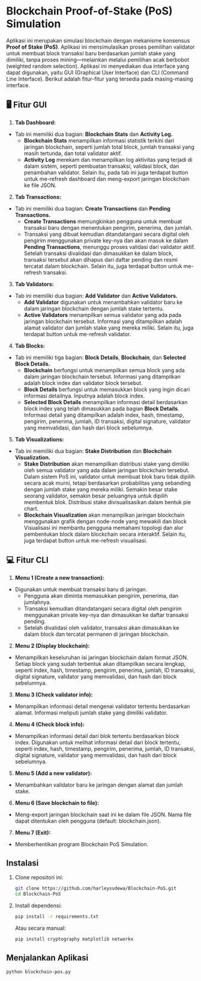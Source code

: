 # Blockchain Proof-of-Stake (PoS) Simulation

Aplikasi ini merupakan simulasi blockchain dengan mekanisme konsensus **Proof of Stake (PoS)**. Aplikasi ini mensimulasikan proses pemilihan validator untuk membuat block transaksi baru berdasarkan jumlah stake yang dimiliki, tanpa proses mining—melainkan melalui pemilihan acak berbobot (weighted random selection). Aplikasi ini menyediakan dua interface yang dapat digunakan, yaitu GUI (Graphical User Interface) dan CLI (Command Line Interface). Berikut adalah fitur-fitur yang tersedia pada masing-masing interface.

## 🖥️ Fitur GUI

1.	**Tab Dashboard:**
- Tab ini memiliki dua bagian: **Blockchain Stats** dan **Activity Log.**
	- **Blockchain Stats** menampilkan informasi statistik terkini dari jaringan blockchain, seperti jumlah total block, jumlah transaksi yang masih tertunda, dan total validator aktif.
	- **Activity Log** merekam dan menampilkan log aktivitas yang terjadi di dalam sistem, seperti pembuatan transaksi, validasi block, dan penambahan validator. Selain itu, pada tab ini juga terdapat button untuk me-refresh dashboard dan meng-export jaringan blockchain ke file JSON.

2.	**Tab Transactions:**
- Tab ini memiliki dua bagian: **Create Transactions** dan **Pending Transactions.**
	- **Create Transactions** memungkinkan pengguna untuk membuat transaksi baru dengan menentukan pengirim, penerima, dan jumlah.
	- Transaksi yang dibuat kemudian ditandatangani secara digital oleh pengirim menggunakan private key-nya dan akan masuk ke dalam **Pending Transactions**, menunggu proses validasi dari validator aktif. Setelah transaksi divalidasi dan dimasukkan ke dalam block, transaksi tersebut akan dihapus dari daftar pending dan resmi tercatat dalam blockchain. Selain itu, juga terdapat button untuk me-refresh transaksi.
    
3.	**Tab Validators:**
- Tab ini memiliki dua bagian: **Add Validator** dan **Active Validators.**
	- **Add Validator** digunakan untuk menambahkan validator baru ke dalam jaringan blockchain dengan jumlah stake tertentu.
    - **Active Validators** menampilkan semua validator yang ada pada jaringan blockchain tersebut. Informasi yang ditampilkan adalah alamat validator dan jumlah stake yang mereka miliki. Selain itu, juga terdapat button untuk me-refresh validator.

4.	**Tab Blocks:**
- Tab ini memiliki tiga bagian: **Block Details**, **Blockchain**, dan **Selected Block Details.**
    - **Blockchain** berfungsi untuk menampilkan semua block yang ada dalam jaringan blockchain tersebut. Informasi yang ditampilkan adalah block index dan validator block tersebut.
    - **Block Details** berfungsi untuk memasukkan block yang ingin dicari informasi detailnya. Inputnya adalah block index.
	- **Selected Block Details** menampilkan informasi detail berdasarkan block index yang telah dimasukkan pada bagian **Block Details**. Informasi detail yang ditampilkan adalah index, hash, timestamp, pengirim, penerima, jumlah, ID transaksi, digital signature, validator yang memvalidasi, dan hash dari block sebelumnya.

5.	**Tab Visualizations:**
- Tab ini memiliki dua bagian: **Stake Distribution** dan **Blockchain Visualization.**
	- **Stake Distribution** akan menampilkan distribusi stake yang dimiliki oleh semua validator yang ada dalam jaringan blockchain tersebut. Dalam sistem PoS ini, validator untuk membuat blok baru tidak dipilih secara acak murni, tetapi berdasarkan probabilitas yang sebanding dengan jumlah stake yang mereka miliki. Semakin besar stake seorang validator, semakin besar peluangnya untuk dipilih membentuk blok. Distribusi stake divisualisasikan dalam bentuk pie chart.
	- **Blockchain Visualization** akan menampilkan jaringan blockchain menggunakan grafik dengan node-node yang mewakili dan block Visualisasi ini membantu pengguna memahami topologi dan alur pembentukan block dalam blockchain secara interaktif. Selain itu, juga terdapat button untuk me-refresh visualisasi.

## 💻 Fitur CLI

1. **Menu 1 (Create a new transaction):** 
- Digunakan untuk membuat transaksi baru di jaringan.
	- Pengguna akan diminta memasukkan pengirim, penerima, dan jumlahnya.
	- Transaksi kemudian ditandatangani secara digital oleh pengirim menggunakan private key-nya dan dimasukkan ke daftar transaksi pending.
	- Setelah divalidasi oleh validator, transaksi akan dimasukkan ke dalam block dan tercatat permanen di jaringan blockchain.

2. **Menu 2 (Display blockchain):**
- Menampilkan keseluruhan isi jaringan blockchain dalam format JSON. Setiap block yang sudah terbentuk akan ditampilkan secara lengkap, seperti index, hash, timestamp, pengirim, penerima, jumlah, ID transaksi, digital signature, validator yang memvalidasi, dan hash dari block sebelumnya.

3. **Menu 3 (Check validator info):**
- Menampilkan informasi detail mengenai validator tertentu berdasarkan alamat. Informasi meliputi jumlah stake yang dimiliki validator.

4. **Menu 4 (Check block info):**
- Menampilkan informasi detail dari blok tertentu berdasarkan block index. Digunakan untuk melihat informasi detail dari block tertentu, seperti index, hash, timestamp, pengirim, penerima, jumlah, ID transaksi, digital signature, validator yang memvalidasi, dan hash dari block sebelumnya.

5. **Menu 5 (Add a new validator):**
- Menambahkan validator baru ke jaringan dengan alamat dan jumlah stake.

6. **Menu 6 (Save blockchain to file):**
- Meng-export jaringan blockchain saat ini ke dalam file JSON. Nama file dapat ditentukan oleh pengguna (default: blockchain.json).

7. **Menu 7 (Exit):**
- Memberhentikan program Blockchain PoS Simulation.

## Instalasi

1. Clone repositori ini:

    ```bash
    git clone https://github.com/harleysudewa/Blockchain-PoS.git
    cd Blockchain-PoS
    ```

2. Install dependensi:

    ```bash
    pip install -r requirements.txt
    ```

    Atau secara manual:

    ```bash
    pip install cryptography matplotlib networkx
    ```

## Menjalankan Aplikasi

```bash
python blockchain-pos.py
```

